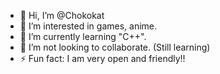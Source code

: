 - 👋 Hi, I’m @Chokokat
- 👀 I’m interested in games, anime.
- 🌱 I’m currently learning "C++".
- 💞️ I’m not looking to collaborate. (Still learning)
- ⚡ Fun fact: I am very open and friendly!!
